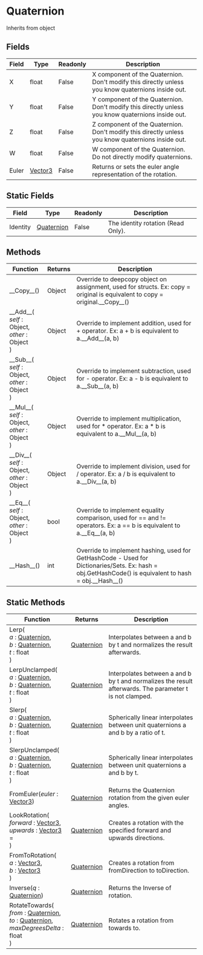 # Quaternion
Inherits from object
## Fields
|Field|Type|Readonly|Description|
|---|---|---|---|
|X|float|False|X component of the Quaternion. Don't modify this directly unless you know quaternions inside out.|
|Y|float|False|Y component of the Quaternion. Don't modify this directly unless you know quaternions inside out.|
|Z|float|False|Z component of the Quaternion. Don't modify this directly unless you know quaternions inside out.|
|W|float|False|W component of the Quaternion. Do not directly modify quaternions.|
|Euler|[Vector3](../objects/Vector3.md)|False|Returns or sets the euler angle representation of the rotation.|
## Static Fields
|Field|Type|Readonly|Description|
|---|---|---|---|
|Identity|[Quaternion](../objects/Quaternion.md)|False|The identity rotation (Read Only).|
## Methods
|Function|Returns|Description|
|---|---|---|
|\_\_Copy\_\_()|Object|Override to deepcopy object on assignment, used for structs. Ex: copy = original is equivalent to copy = original.\_\_Copy\_\_()|
|\_\_Add\_\_(<br/><i>self</i> : Object,<br/><i>other</i> : Object<br/>)|Object|Override to implement addition, used for + operator. Ex: a + b is equivalent to a.\_\_Add\_\_(a, b)|
|\_\_Sub\_\_(<br/><i>self</i> : Object,<br/><i>other</i> : Object<br/>)|Object|Override to implement subtraction, used for - operator. Ex: a - b is equivalent to a.\_\_Sub\_\_(a, b)|
|\_\_Mul\_\_(<br/><i>self</i> : Object,<br/><i>other</i> : Object<br/>)|Object|Override to implement multiplication, used for * operator. Ex: a * b is equivalent to a.\_\_Mul\_\_(a, b)|
|\_\_Div\_\_(<br/><i>self</i> : Object,<br/><i>other</i> : Object<br/>)|Object|Override to implement division, used for / operator. Ex: a / b is equivalent to a.\_\_Div\_\_(a, b)|
|\_\_Eq\_\_(<br/><i>self</i> : Object,<br/><i>other</i> : Object<br/>)|bool|Override to implement equality comparison, used for == and != operators. Ex: a == b is equivalent to a.\_\_Eq\_\_(a, b)|
|\_\_Hash\_\_()|int|Override to implement hashing, used for GetHashCode - Used for Dictionaries/Sets. Ex: hash = obj.GetHashCode() is equivalent to hash = obj.\_\_Hash\_\_()|
## Static Methods
|Function|Returns|Description|
|---|---|---|
|Lerp(<br/><i>a</i> : [Quaternion](../objects/Quaternion.md),<br/><i>b</i> : [Quaternion](../objects/Quaternion.md),<br/><i>t</i> : float<br/>)|[Quaternion](../objects/Quaternion.md)|Interpolates between a and b by t and normalizes the result afterwards.|
|LerpUnclamped(<br/><i>a</i> : [Quaternion](../objects/Quaternion.md),<br/><i>b</i> : [Quaternion](../objects/Quaternion.md),<br/><i>t</i> : float<br/>)|[Quaternion](../objects/Quaternion.md)|Interpolates between a and b by t and normalizes the result afterwards. The parameter t is not clamped.|
|Slerp(<br/><i>a</i> : [Quaternion](../objects/Quaternion.md),<br/><i>b</i> : [Quaternion](../objects/Quaternion.md),<br/><i>t</i> : float<br/>)|[Quaternion](../objects/Quaternion.md)|Spherically linear interpolates between unit quaternions a and b by a ratio of t.|
|SlerpUnclamped(<br/><i>a</i> : [Quaternion](../objects/Quaternion.md),<br/><i>b</i> : [Quaternion](../objects/Quaternion.md),<br/><i>t</i> : float<br/>)|[Quaternion](../objects/Quaternion.md)|Spherically linear interpolates between unit quaternions a and b by t.|
|FromEuler(<i>euler</i> : [Vector3](../objects/Vector3.md))|[Quaternion](../objects/Quaternion.md)|Returns the Quaternion rotation from the given euler angles.|
|LookRotation(<br/><i>forward</i> : [Vector3](../objects/Vector3.md),<br/><i>upwards</i> : [Vector3](../objects/Vector3.md) = <br/>)|[Quaternion](../objects/Quaternion.md)|Creates a rotation with the specified forward and upwards directions.|
|FromToRotation(<br/><i>a</i> : [Vector3](../objects/Vector3.md),<br/><i>b</i> : [Vector3](../objects/Vector3.md)<br/>)|[Quaternion](../objects/Quaternion.md)|Creates a rotation from fromDirection to toDirection.|
|Inverse(<i>q</i> : [Quaternion](../objects/Quaternion.md))|[Quaternion](../objects/Quaternion.md)|Returns the Inverse of rotation.|
|RotateTowards(<br/><i>from</i> : [Quaternion](../objects/Quaternion.md),<br/><i>to</i> : [Quaternion](../objects/Quaternion.md),<br/><i>maxDegreesDelta</i> : float<br/>)|[Quaternion](../objects/Quaternion.md)|Rotates a rotation from towards to.|
